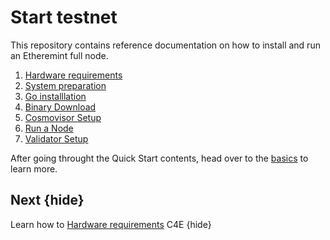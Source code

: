 <!--
order: false
parent:
  order: 6
-->

# Start testnet

This repository contains reference documentation on how to install and run an Etheremint full node.
1. [Hardware requirements](hardware-requirements.md)
2. [System preparation](system-preparation.md)
3. [Go installlation](install-go.md)
4. [Binary Download](nary.md)
5. [Cosmovisor Setup](-setup.md)
6. [Run a Node](run_node.md)
7. [Validator Setup](validator-setup.md)

After going throught the Quick Start contents, head over to the [basics](../basicsEADME.md) to learn more.

## Next {hide}

Learn how to [Hardware requirements](hardware-requirements.md) C4E {hide}
